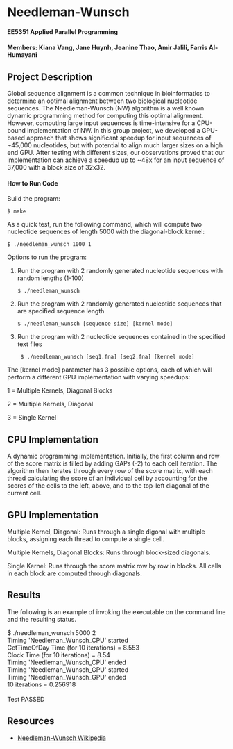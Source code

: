 # Needleman-Wunsch 
#### EE5351 Applied Parallel Programming

#### Members: Kiana Vang, Jane Huynh, Jeanine Thao, Amir Jalili, Farris Al-Humayani


## Project Description
Global sequence alignment is a common technique in bioinformatics to determine an optimal alignment between two biological nucleotide sequences. The Needleman-Wunsch (NW) algorithm is a well known dynamic programming method for computing this optimal alignment. However, computing large input sequences is time-intensive for a CPU-bound implementation of NW. In this group project, we developed a GPU-based approach that shows significant speedup for input sequences of ~45,000 nucleotides, but with potential to align much larger sizes on a high end GPU. After testing with different sizes, our observations proved that our implementation can achieve a speedup up to ~48x for an input sequence of 37,000 with a block size of 32x32.

#### How to Run Code
Build the program:

    $ make

As a quick test, run the following command, which will compute two nucleotide sequences of length 5000 with the diagonal-block kernel:

    $ ./needleman_wunsch 1000 1

Options to run the program:

1. Run the program with 2 randomly generated nucleotide sequences with random lengths (1-100)

       $ ./needleman_wunsch
  
2. Run the program with 2 randomly generated nucleotide sequences that are specified sequence length

       $ ./needleman_wunsch [sequence size] [kernel mode]
  
3. Run the program with 2 nucleotide sequences contained in the specified text files

        $ ./needleman_wunsch [seq1.fna] [seq2.fna] [kernel mode]

The [kernel mode] parameter has 3 possible options, each of which will perform a different GPU implementation with varying speedups: 

1 = Multiple Kernels, Diagonal Blocks

2 = Multiple Kernels, Diagonal

3 = Single Kernel

## CPU Implementation

A dynamic programming implementation. Initially, the first column and row of the score matrix is filled by adding GAPs (-2) to each cell iteration. The algorithm then iterates through every row of the score matrix, with each thread calculating the score of an individual cell by accounting for the scores of the cells to the left, above, and to the top-left diagonal of the current cell.

## GPU Implementation

Multiple Kernel, Diagonal: Runs through a single digonal with multiple blocks, assigning each thread to compute a single cell.

Multiple Kernels, Diagonal Blocks: Runs through block-sized diagonals.

Single Kernel: Runs through the score matrix row by row in blocks. All cells in each block are computed through diagonals.

## Results

The following is an example of invoking the executable on the command line and the resulting status.

$ ./needleman_wunsch 5000 2<br />
    Timing 'Needleman_Wunsch_CPU' started<br />
        GetTimeOfDay Time (for 10 iterations) = 8.553<br />
        Clock Time        (for 10 iterations) = 8.54<br />
    Timing 'Needleman_Wunsch_CPU' ended<br />
        Timing 'Needleman_Wunsch_GPU' started<br />
        Timing 'Needleman_Wunsch_GPU' ended<br />
        10 iterations = 0.256918<br /><br />
    Test PASSED

## Resources

- [Needleman-Wunsch Wikipedia](https://en.wikipedia.org/wiki/Needleman%E2%80%93Wunsch_algorithm)
